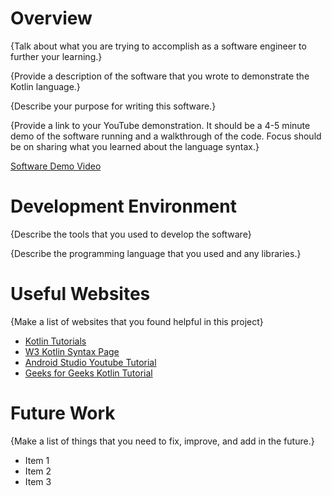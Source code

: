 # Overview

{Talk about what you are trying to accomplish as a software engineer to further your learning.}

{Provide a description of the software that you wrote to demonstrate the Kotlin language.}

{Describe your purpose for writing this software.}

{Provide a link to your YouTube demonstration. It should be a 4-5 minute demo of the software running and a walkthrough of the code. Focus should be on sharing what you learned about the language syntax.}

[Software Demo Video](http://youtube.link.goes.here)

# Development Environment

{Describe the tools that you used to develop the software}

{Describe the programming language that you used and any libraries.}

# Useful Websites

{Make a list of websites that you found helpful in this project}

- [Kotlin Tutorials](https://www.programiz.com/kotlin-programming)
- [W3 Kotlin Syntax Page](https://www.w3schools.com/kotlin/kotlin_syntax.php)
- [Android Studio Youtube Tutorial](https://www.youtube.com/playlist?list=PLgTkNlNsy9gVCkeaoudJJWr4P3Gc-AV7f)
- [Geeks for Geeks Kotlin Tutorial](https://www.geeksforgeeks.org/kotlin-android-tutorial/)

# Future Work

{Make a list of things that you need to fix, improve, and add in the future.}

- Item 1
- Item 2
- Item 3